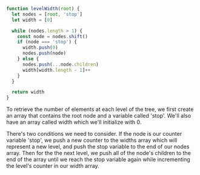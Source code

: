 ```js
function levelWidth(root) {
  let nodes = [root, 'stop']
  let width = [0]

  while (nodes.length > 1) {
    const node = nodes.shift()
    if (node === 'stop') {
      width.push(0)
      nodes.push(node)
    } else {
      nodes.push(...node.children)
      width[width.length - 1]++
    }
  }

  return width
}
```
 
To retrieve the number of elements at each level of the tree, we first create an array that contains the root node and a variable called 'stop'. We'll also have an array called width which we'll initialize with 0. 

There's two conditions we need to consider. If the node is our counter variable 'stop', we push a new counter to the widths array which will represent a new level, and push the stop variable to the end of our nodes array. Then for the the next level, we push all of the node's children to the end of the array until we reach the stop variable again while incrementing the level's counter in our width array.